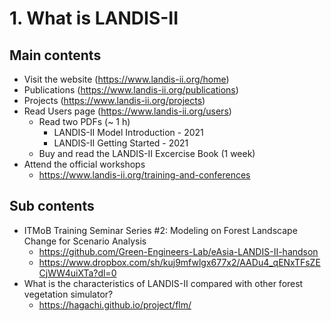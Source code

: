 # 1. What is LANDIS-II

## Main contents

- Visit the website (https://www.landis-ii.org/home)
- Publications (https://www.landis-ii.org/publications)
- Projects (https://www.landis-ii.org/projects)
- Read Users page (https://www.landis-ii.org/users)
  - Read two PDFs (~ 1 h)
    - LANDIS-II Model Introduction - 2021
    - LANDIS-II Getting Started - 2021
  - Buy and read the LANDIS-II Excercise Book (1 week)
- Attend the official workshops
  - https://www.landis-ii.org/training-and-conferences


## Sub contents

- ITMoB Training Seminar Series #2: Modeling on Forest Landscape Change for Scenario Analysis
  - https://github.com/Green-Engineers-Lab/eAsia-LANDIS-II-handson
  - https://www.dropbox.com/sh/kuj9mfwlgx677x2/AADu4_qENxTFsZECjWW4uiXTa?dl=0
- What is the characteristics of LANDIS-II compared with other forest vegetation simulator?
  - https://hagachi.github.io/project/flm/


